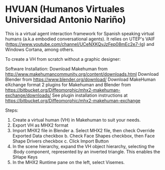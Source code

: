 # HVUAN (Humanos Virtuales Universidad Antonio Nariño)
This is a virtual agent interaction framework for Spanish speaking virtual humans (a.k.a embodied conversational agents). 
It relies on UTEP's VAIF (https://www.youtube.com/channel/UCeNXKQvJzFep08mEc2e7-Ig) and Windows Cortana, among others.

To create a VH from scratch without a graphic designer:

Software Installation:
Download Makehuman from http://www.makehumancommunity.org/content/downloads.html
Download Blender from https://www.blender.org/download/
Download MakeHuman eXchange format 2 plugins for Makehuman and Blender from https://bitbucket.org/Diffeomorphic/mhx2-makehuman-exchange/downloads/
See plugin installation instructions at https://bitbucket.org/Diffeomorphic/mhx2-makehuman-exchange

Steps:
1. Create a virtual human (VH) in Makehuman to suit your needs.
2. Export VH as MHX2 format
3. Import MHX2 file in Blender
  a. Select MHX2 file, then check Override Exported Data checkbox
  b. Check Face Shapes checkbox, then Face Shape Drivers checkbox
  c. Click Import Button
4. In the scene hierarchy, expand the VH object hierarchy, selecting the :Body component, represented by an inverted triangle. This enables the SHape Keys
5. In the MHX2 Runtime pane on the left, select Visemes. 
